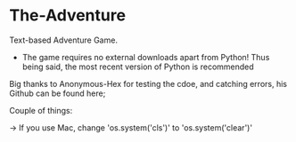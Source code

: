# The-Adventure
Text-based Adventure Game. 

- The game requires no external downloads apart from Python! Thus being said, the most recent version of Python is recommended

Big thanks to Anonymous-Hex for testing the cdoe, and catching errors, his Github can be found here;
  



Couple of things:

-> If you use Mac, change 'os.system('cls')' to 'os.system('clear')'

